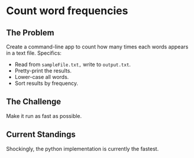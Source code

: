# Count word frequencies

## The Problem

Create a command-line app to count how many times each words appears in a text file.  Specifics:

- Read from `sampleFile.txt,` write to `output.txt`.
- Pretty-print the results.
- Lower-case all words.
- Sort results by frequency.

## The Challenge

Make it run as fast as possible.

## Current Standings

Shockingly, the python implementation is currently the fastest.
